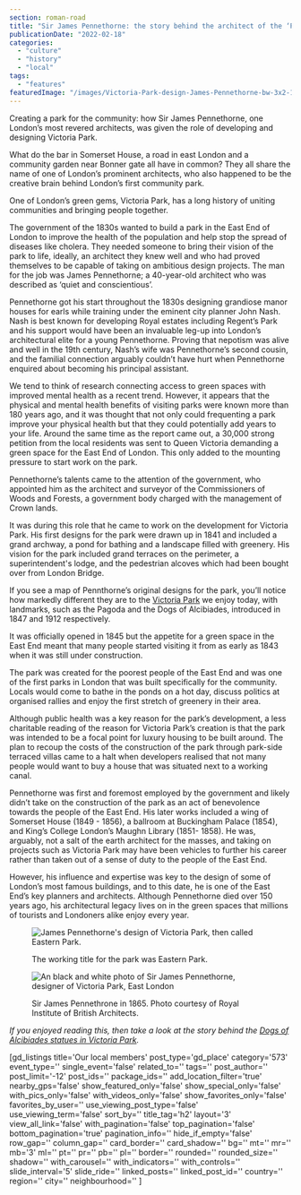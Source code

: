 ```yaml
---
section: roman-road
title: "Sir James Pennethorne: the story behind the architect of the ‘People’s Park’"
publicationDate: "2022-02-18"
categories: 
  - "culture"
  - "history"
  - "local"
tags: 
  - "features"
featuredImage: "/images/Victoria-Park-design-James-Pennethorne-bw-3x2-1.jpg"
---
```


Creating a park for the community: how Sir James Pennethorne, one London’s most revered architects, was given the role of developing and designing Victoria Park.

What do the bar in Somerset House, a road in east London and a community garden near Bonner gate all have in common? They all share the name of one of London’s prominent architects, who also happened to be the creative brain behind London’s first community park.

One of London’s green gems, Victoria Park, has a long history of uniting communities and bringing people together. 

The government of the 1830s wanted to build a park in the East End of London to improve the health of the population and help stop the spread of diseases like cholera. They needed someone to bring their vision of the park to life, ideally, an architect they knew well and who had proved themselves to be capable of taking on ambitious design projects. The man for the job was James Pennethorne; a 40-year-old architect who was described as ‘quiet and conscientious’. 

Pennethorne got his start throughout the 1830s designing grandiose manor houses for earls while training under the eminent city planner John Nash. Nash is best known for developing Royal estates including Regent’s Park and his support would have been an invaluable leg-up into London’s architectural elite for a young Pennethorne. Proving that nepotism was alive and well in the 19th century, Nash’s wife was Pennethorne’s second cousin, and the familial connection arguably couldn’t have hurt when Pennethorne enquired about becoming his principal assistant.

We tend to think of research connecting access to green spaces with improved mental health as a recent trend. However, it appears that the physical and mental health benefits of visiting parks were known more than 180 years ago, and it was thought that not only could frequenting a park improve your physical health but that they could potentially add years to your life. Around the same time as the report came out, a 30,000 strong petition from the local residents was sent to Queen Victoria demanding a green space for the East End of London. This only added to the mounting pressure to start work on the park.

Pennethorne’s talents came to the attention of the government, who appointed him as the architect and surveyor of the Commissioners of Woods and Forests, a government body charged with the management of Crown lands. 

It was during this role that he came to work on the development for Victoria Park. His first designs for the park were drawn up in 1841 and included a grand archway, a pond for bathing and a landscape filled with greenery. His vision for the park included grand terraces on the perimeter, a superintendent's lodge, and the pedestrian alcoves which had been bought over from London Bridge.

If you see a map of Pennthorne’s original designs for the park, you’ll notice how markedly different they are to the [Victoria Park](https://www.towerhamlets.gov.uk/lgnl/leisure_and_culture/parks_and_open_spaces/victoria_park/victoria_park.aspx) we enjoy today, with landmarks, such as the Pagoda and the Dogs of Alcibiades, introduced in 1847 and 1912 respectively.

It was officially opened in 1845 but the appetite for a green space in the East End meant that many people started visiting it from as early as 1843 when it was still under construction.

The park was created for the poorest people of the East End and was one of the first parks in London that was built specifically for the community. Locals would come to bathe in the ponds on a hot day, discuss politics at organised rallies and enjoy the first stretch of greenery in their area.

Although public health was a key reason for the park’s development, a less charitable reading of the reason for Victoria Park’s creation is that the park was intended to be a focal point for luxury housing to be built around. The plan to recoup the costs of the construction of the park through park-side terraced villas came to a halt when developers realised that not many people would want to buy a house that was situated next to a working canal.

Pennethorne was first and foremost employed by the government and likely didn’t take on the construction of the park as an act of benevolence towards the people of the East End. His later works included a wing of Somerset House (1849 - 1856), a ballroom at Buckingham Palace (1854), and King’s College London’s Maughn Library (1851- 1858). He was, arguably, not a salt of the earth architect for the masses, and taking on projects such as Victoria Park may have been vehicles to further his career rather than taken out of a sense of duty to the people of the East End.

However, his influence and expertise was key to the design of some of London’s most famous buildings, and to this date, he is one of the East End’s key planners and architects. Although Pennethorne died over 150 years ago, his architectural legacy lives on in the green spaces that millions of tourists and Londoners alike enjoy every year.

<figure>

![James Pennethorne's design of Victoria Park, then called Eastern Park.](/images/Victoria-Park-design-James-Pennethorne-fullsize-web-1024x599.jpg)

<figcaption>

The working title for the park was Eastern Park.

</figcaption>

</figure>

<figure>

![An black and white photo of Sir James Pennethorne, designer of Victoria Park, East London](/images/james-pennethorne-victoria-park-designer-1024x682.jpg)

<figcaption>

Sir James Pennethrone in 1865. Photo courtesy of Royal Institute of British Architects.

</figcaption>

</figure>

_If you enjoyed reading this, then take a look at the story behind the [Dogs of Alcibiades statues in Victoria Park](https://romanroadlondon.com/dog-statues-victoria-park-history/)._

\[gd\_listings title='Our local members' post\_type='gd\_place' category='573' event\_type='' single\_event='false' related\_to='' tags='' post\_author='' post\_limit='-12' post\_ids='' package\_ids='' add\_location\_filter='true' nearby\_gps='false' show\_featured\_only='false' show\_special\_only='false' with\_pics\_only='false' with\_videos\_only='false' show\_favorites\_only='false' favorites\_by\_user='' use\_viewing\_post\_type='false' use\_viewing\_term='false' sort\_by='' title\_tag='h2' layout='3' view\_all\_link='false' with\_pagination='false' top\_pagination='false' bottom\_pagination='true' pagination\_info='' hide\_if\_empty='false' row\_gap='' column\_gap='' card\_border='' card\_shadow='' bg='' mt='' mr='' mb='3' ml='' pt='' pr='' pb='' pl='' border='' rounded='' rounded\_size='' shadow='' with\_carousel='' with\_indicators='' with\_controls='' slide\_interval='5' slide\_ride='' linked\_posts='' linked\_post\_id='' country='' region='' city='' neighbourhood='' \]
